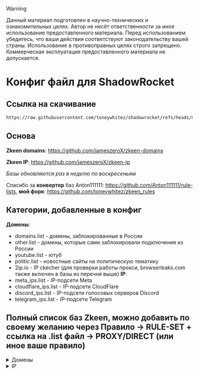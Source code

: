 > [!WARNING]
> Данный материал подготовлен в научно-технических и ознакомительных целях. Автор не несёт ответственности за иное использование предоставленного материала. Перед использованием убедитесь, что ваши действия соответствуют законодательству вашей страны. Использование в противоправных целях строго запрещено. Коммерческая эксплуатация предоставленного материала не допускается. 

# Конфиг файл для ShadowRocket 

## Ссылка на скачивание 
```bash
https://raw.githubusercontent.com/toneywhitez/shadowrocket/refs/heads/main/Conf_Zkeen.conf 
```
## Основа

**Zkeen domains**: https://github.com/jameszeroX/zkeen-domains

**Zkeen IP**: https://github.com/jameszeroX/zkeen-ip

_Базы обновляются раз в неделю по воскресеньям_

Спасибо за **конвертер** баз Anton111111: https://github.com/Anton111111/rule-lists, **мой форк**: https://github.com/toneywhitez/zkeen_rules 

## Категории, добавленные в конфиг
**Домены**:
- domains.list - домены, заблокированные в России
- other.list - домены, которые сами заблокировали подключения из России
- youtube.list - ютуб
- politic.list - новостные сайты на политическую тематику
- 2ip.io - IP ckecher (для проверки работы прокси, browserleaks.com также включен в базы из перечня выше) 
**IP**:
- meta_ips.list - IP-подсети Meta
- cloudflare_ips.list - IP-подсети CloudFlare
- discord_ips.list - IP-подсети голосовых серверов Discord
- telegram_ips.list - IP-подсети Telegram

## Полный список баз Zkeen, можно добавить по своему желанию через Правило -> RULE-SET + ссылка на .list файл -> PROXY/DIRECT (или иное ваше правило)
<details>
 <summary>Домены</summary>

- domains.list - домены, заблокированные в России 

- other.list - домены, которые сами заблокировали подключения из России

- politic.list - новостные сайты

- youtube.list - ютуб
  </details>
  <details>
 <summary>IP</summary>
 
- amazon_ips.list - IP-подсети Amazon (AWS CloudFront)

- akami_ips.list 0 IP подсети AKAMI

- cdn77_ips.list - IP-подсети CDN77

- cloudflare_ips.list - IP-подсети CloudFlare

- digitalocean_ips.list - IP-подсети DigitalOcean

- discord_ips.list - IP-подсети голосовых серверов Discord

- fastly_ips.list - IP-подсети Fastly

- google_ips.list - IP-подсети Google

- hetzner_ips.list - IP-подсети Hetzner

- linode_ips.list - IP-подсети Linode

- ocarle_ips.list - IP подсети Oracle 

- meta_ips.list - IP-подсети Meta

- ovh_ips.list - IP-подсети OVH

- ru_ips.list - IP-подсети России

- telegram_ips.list - IP-подсети Telegram

- vultr_ips.list - IP подсети Vultr
    </details>
